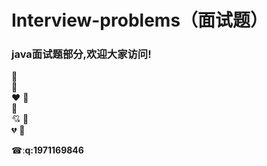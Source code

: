 #  Interview-problems（面试题）

<html>

</html>


### java面试题部分,欢迎大家访问!


:blue_heart:	
:purple_heart:	
:heart:
:yellow_heart:	
:green_heart:	
:cupid:
:sparkling_heart:	
:broken_heart:
:heartbeat:


&#9742;:**q:1971169846**




